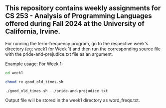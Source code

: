 ## This repository contains weekly assignments for CS 253 - Analysis of Programming Languages offered during Fall 2024 at the University of California, Irvine.

For running the term-frequency program, go to the respective week's directory (eg; week1 for Week 1) and then run the corresponding source file with the pride-and-prejudice.txt file as an argument.

Example usage:
For Week 1:

```bash
cd week1
```
```bash
chmod +x good_old_times.sh
```
```bash
./good_old_times.sh ../pride-and-prejudice.txt
```

Output file will be stored in the week1 directory as word_freqs.txt.
